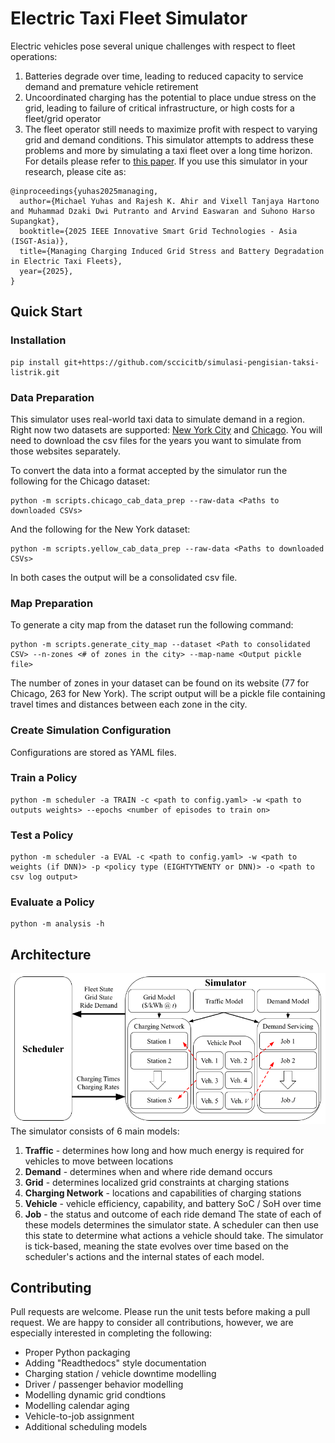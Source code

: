 # Electric Taxi Fleet Simulator

Electric vehicles pose several unique challenges with respect to fleet operations:
1. Batteries degrade over time, leading to reduced capacity to service demand and premature vehicle retirement
2. Uncoordinated charging has the potential to place undue stress on the grid, leading to failure of critical infrastructure, or high costs for a fleet/grid operator
3. The fleet operator still needs to maximize profit with respect to varying grid and demand conditions.
This simulator attempts to address these problems and more by simulating a taxi fleet over a long time horizon.
For details please refer to [this paper](https://arxiv.org/pdf/2510.19293).
If you use this simulator in your research, please cite as:
```
@inproceedings{yuhas2025managing,
  author={Michael Yuhas and Rajesh K. Ahir and Vixell Tanjaya Hartono and Muhammad Dzaki Dwi Putranto and Arvind Easwaran and Suhono Harso Supangkat},
  booktitle={2025 IEEE Innovative Smart Grid Technologies - Asia (ISGT-Asia)}, 
  title={Managing Charging Induced Grid Stress and Battery Degradation in Electric Taxi Fleets}, 
  year={2025},
}
```

## Quick Start

### Installation
```
pip install git+https://github.com/sccicitb/simulasi-pengisian-taksi-listrik.git
```
### Data Preparation
This simulator uses real-world taxi data to simulate demand in a region.
Right now two datasets are supported: [New York City](https://www.nyc.gov/site/tlc/about/tlc-trip-record-data.page) and [Chicago](https://data.cityofchicago.org/Transportation/Taxi-Trips-2013-2023-/wrvz-psew).
You will need to download the csv files for the years you want to simulate from those websites separately.

To convert the data into a format accepted by the simulator run the following for the Chicago dataset:
```
python -m scripts.chicago_cab_data_prep --raw-data <Paths to downloaded CSVs>
```
And the following for the New York dataset:
```
python -m scripts.yellow_cab_data_prep --raw-data <Paths to downloaded CSVs>
```
In both cases the output will be a consolidated csv file.

### Map Preparation
To generate a city map from the dataset run the following command:
```
python -m scripts.generate_city_map --dataset <Path to consolidated CSV> --n-zones <# of zones in the city> --map-name <Output pickle file>
```
The number of zones in your dataset can be found on its website (77 for Chicago, 263 for New York).
The script output will be a pickle file containing travel times and distances between each zone in the city.

### Create Simulation Configuration
Configurations are stored as YAML files.

### Train a Policy
```
python -m scheduler -a TRAIN -c <path to config.yaml> -w <path to outputs weights> --epochs <number of episodes to train on>
```
### Test a Policy
```
python -m scheduler -a EVAL -c <path to config.yaml> -w <path to weights (if DNN)> -p <policy type (EIGHTYTWENTY or DNN)> -o <path to csv log output>
```
### Evaluate a Policy
```
python -m analysis -h
```

## Architecture
![Block Diagram](images/simulator-bd.png)
The simulator consists of 6 main models:
1. **Traffic** - determines how long and how much energy is required for vehicles to move between locations
2. **Demand** - determines when and where ride demand occurs
3. **Grid** - determines localized grid constraints at charging stations
4. **Charging Network** - locations and capabilities of charging stations
5. **Vehicle** - vehicle efficiency, capability, and battery SoC / SoH over time
6. **Job** - the status and outcome of each ride demand
The state of each of these models determines the simulator state.
A scheduler can then use this state to determine what actions a vehicle should take.
The simulator is tick-based, meaning the state evolves over time based on the scheduler's actions and the internal states of each model.

## Contributing
Pull requests are welcome.
Please run the unit tests before making a pull request.
We are happy to consider all contributions, however, we are especially interested in completing the following:
* Proper Python packaging
* Adding "Readthedocs" style documentation
* Charging station / vehicle downtime modelling
* Driver / passenger behavior modelling
* Modelling dynamic grid condtions
* Modelling calendar aging 
* Vehicle-to-job assignment
* Additional scheduling models
